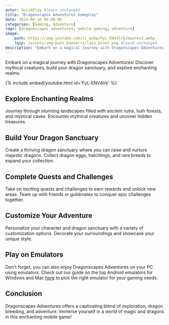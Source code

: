 ```yaml
---
autor: QuickPlay #leave unchanged
title: "Dragonscapes Adventures Gameplay"
date: 2024-04-16 04:00:00
categories: [Gaming, Adventure]
tags: [dragonscapes adventures, mobile gaming, adventure]
image: 
    path: https://img.youtube.com/vi_webp/FyL-ENV4lrk/maxres2.webp 
    lqip: /assets/img/post_bannerrs/lazy_pixel.png #leave unchanged
description: "Embark on a magical journey with Dragonscapes Adventures! Discover mythical creatures, build your dragon sanctuary, and explore enchanting realms."
---
```


Embark on a magical journey with Dragonscapes Adventures! Discover mythical creatures, build your dragon sanctuary, and explore enchanting realms.

{% include embed/youtube.html id='FyL-ENV4lrk' %}

## Explore Enchanting Realms
Journey through stunning landscapes filled with ancient ruins, lush forests, and mystical caves. Encounter mythical creatures and uncover hidden treasures.

## Build Your Dragon Sanctuary
Create a thriving dragon sanctuary where you can raise and nurture majestic dragons. Collect dragon eggs, hatchlings, and rare breeds to expand your collection.

## Complete Quests and Challenges
Take on exciting quests and challenges to earn rewards and unlock new areas. Team up with friends or guildmates to conquer epic challenges together.

## Customize Your Adventure
Personalize your character and dragon sanctuary with a variety of customization options. Decorate your surroundings and showcase your unique style.

## Play on Emulators
Don't forget, you can also enjoy Dragonscapes Adventures on your PC using emulators. Check out our guide on the top Android emulators for Windows and Mac [here](https://quickplaymobile.github.io/posts/Top-10-Best-Android-Emulators-for-Windows-and-Mac/) to pick the right emulator for your gaming needs.

## Conclusion
Dragonscapes Adventures offers a captivating blend of exploration, dragon breeding, and adventure. Immerse yourself in a world of magic and dragons in this enchanting mobile game!

